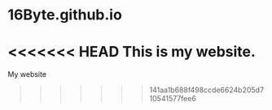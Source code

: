 # 16Byte.github.io
<<<<<<< HEAD
This is my website.
=======
My website
>>>>>>> 141aa1b688f498ccde6624b205d710541577fee6
